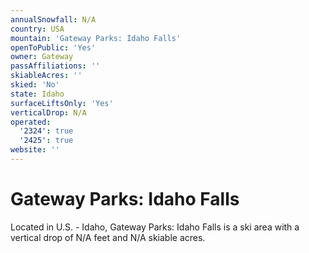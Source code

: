 ```yaml
---
annualSnowfall: N/A
country: USA
mountain: 'Gateway Parks: Idaho Falls'
openToPublic: 'Yes'
owner: Gateway
passAffiliations: ''
skiableAcres: ''
skied: 'No'
state: Idaho
surfaceLiftsOnly: 'Yes'
verticalDrop: N/A
operated:
  '2324': true
  '2425': true
website: ''
---
```



# Gateway Parks: Idaho Falls

Located in U.S. - Idaho, Gateway Parks: Idaho Falls is a ski area with a vertical drop of N/A feet and N/A skiable acres.

